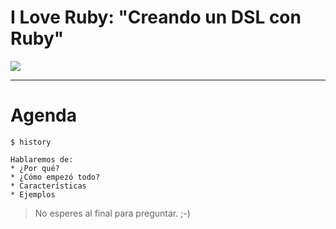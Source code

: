 
# I Love Ruby: "Creando un DSL con Ruby"

![](./images/iloveruby.png)

---

# Agenda

```
$ history

Hablaremos de:
* ¿Por qué?
* ¿Cómo empezó todo?
* Características
* Ejemplos
```

> No esperes al final para preguntar. ;-)
